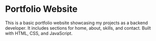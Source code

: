 <h1>Portfolio Website</h1>

This is a basic portfolio website showcasing my projects as a backend developer. It includes sections for home, about, skills, and contact. Built with HTML, CSS, and JavaScript.
